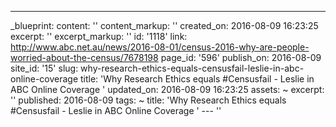---
_blueprint:
  content: ''
  content_markup: ''
  created_on: 2016-08-09 16:23:25
  excerpt: ''
  excerpt_markup: ''
  id: '1118'
  link: http://www.abc.net.au/news/2016-08-01/census-2016-why-are-people-worried-about-the-census/7678198
  page_id: '596'
  publish_on: 2016-08-09
  site_id: '15'
  slug: why-research-ethics-equals-censusfail-leslie-in-abc-online-coverage
  title: 'Why Research Ethics equals #Censusfail - Leslie in ABC Online Coverage '
  updated_on: 2016-08-09 16:23:25
assets: ~
excerpt: ''
published: 2016-08-09
tags: ~
title: 'Why Research Ethics equals #Censusfail - Leslie in ABC Online Coverage '
--- ''

